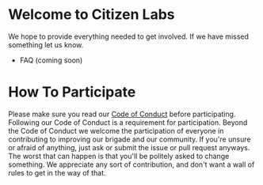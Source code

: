 # Welcome to Citizen Labs

We hope to provide everything needed to get involved. If we have missed something let us know.

- FAQ (coming soon)

# How To Participate

Please make sure you read our [Code of Conduct](https://github.com/citizenlabsgr/community/blob/master/coc.md) before participating. Following our Code of Conduct is a requirement for participation. Beyond the Code of Conduct we welcome the participation of everyone in contributing to improving our brigade and our community. If you're unsure or afraid of anything, just ask or submit the issue or pull request anyways. The worst that can happen is that you'll be politely asked to change something. We appreciate any sort of contribution, and don't want a wall of rules to get in the way of that.
